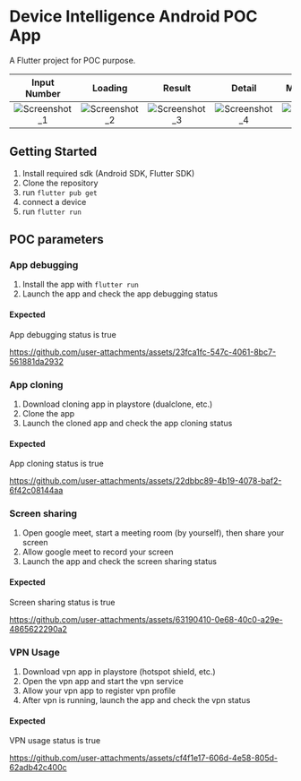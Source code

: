 # Device Intelligence Android POC App

A Flutter project for POC purpose.

Input Number                         | Loading                         | Result                         | Detail                         | More Detail
:------------------------:|:-------------------------:|:-------------------------:|:-------------------------:|:-------------------------:
![Screenshot_1](https://github.com/user-attachments/assets/99e3a30b-6619-4098-a047-5f2a393e9d4b) | ![Screenshot_2](https://github.com/user-attachments/assets/86b548f7-55da-473b-a6e5-03f9f2d55aa8) | ![Screenshot_3](https://github.com/user-attachments/assets/ac12924c-6aa7-4e4e-979f-3ea3f07aad31) | ![Screenshot_4](https://github.com/user-attachments/assets/ab6fa300-3828-4ca3-b6d9-3f7108090081) | ![Screenshot_5](https://github.com/user-attachments/assets/739c1839-3f31-4b74-87a0-3244e6ab6bca)

## Getting Started

1. Install required sdk (Android SDK, Flutter SDK)
2. Clone the repository
3. run `flutter pub get`
4. connect a device
5. run `flutter run`

## POC parameters

### App debugging

1. Install the app with `flutter run`
2. Launch the app and check the app debugging status

#### Expected

App debugging status is true

https://github.com/user-attachments/assets/23fca1fc-547c-4061-8bc7-561881da2932

### App cloning

1. Download cloning app in playstore (dualclone, etc.)
2. Clone the app
3. Launch the cloned app and check the app cloning status

#### Expected

App cloning status is true

https://github.com/user-attachments/assets/22dbbc89-4b19-4078-baf2-6f42c08144aa

### Screen sharing

1. Open google meet, start a meeting room (by yourself), then share your screen
2. Allow google meet to record your screen
3. Launch the app and check the screen sharing status

#### Expected

Screen sharing status is true

https://github.com/user-attachments/assets/63190410-0e68-40c0-a29e-4865622290a2

### VPN Usage

1. Download vpn app in playstore (hotspot shield, etc.)
2. Open the vpn app and start the vpn service
3. Allow your vpn app to register vpn profile
4. After vpn is running, launch the app and check the vpn status

#### Expected

VPN usage status is true

https://github.com/user-attachments/assets/cf4f1e17-606d-4e58-805d-62adb42c400c

